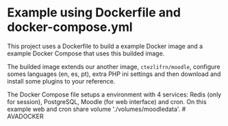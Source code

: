 # Example using Dockerfile and docker-compose.yml

This project uses a Dockerfile to build a example Docker image and a example Docker Compose that uses this builded image.

The builded image extends our another image, `ctezlifrn/moodle`, configure somes languages (en, es, pt), extra PHP ini settings and then download and install some plugins to your reference.

The Docker Compose file setups a environment with 4 services: Redis (only for session), PostgreSQL, Moodle (for web interface) and cron. On this example web and cron share volume './volumes/moodledata'.
#   A V A D O C K E R  
 
